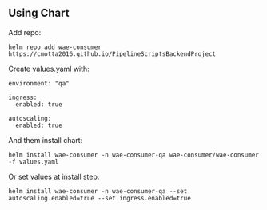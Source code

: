 ## Using Chart

Add repo:
```
helm repo add wae-consumer https://cmotta2016.github.io/PipelineScriptsBackendProject
```

Create values.yaml with:
```
environment: "qa"

ingress:
  enabled: true

autoscaling:
  enabled: true
```

And them install chart:
```
helm install wae-consumer -n wae-consumer-qa wae-consumer/wae-consumer -f values.yaml
```

Or set values at install step:
```
helm install wae-consumer -n wae-consumer-qa --set autoscaling.enabled=true --set ingress.enabled=true
```
